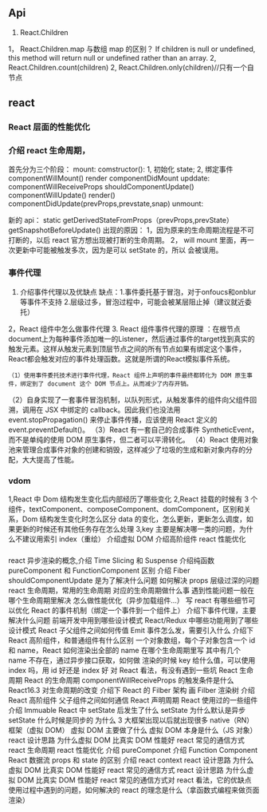 ## Api

1. React.Children

1， React.Children.map 与数组 map 的区别？
If children is null or undefined, this method will return null or undefined rather than an array.
2, React.Children.count(children)
2, React.Children.only(children)//只有一个自节点

## react

### React 层面的性能优化

### 介绍 react 生命周期，

首先分为三个阶段：
mount:
comstructor():
1, 初始化 state;
2, 绑定事件
componentWillMount()
render
componentDidMount
upddate:
componentWillReceiveProps
shouldComponentUpdate()
componentWillUpdate()
render()
componentDidUpdate(prevProps,prevstate,snap)
unmount:

新的 api：
static getDerivedStateFromProps（prevProps,prevState）
getSnapshotBeforeUpdate()
出现的原因：
1，因为原来的生命周期流程是不可打断的，以后 react 官方想出现被打断的生命周期。
2， will mount 里面，再一次更新中可能被触发多次，因为是可以 setState 的，所以 会被误用。

### 事件代理

1. 介绍事件代理以及优缺点
    缺点：1.事件委托基于冒泡，对于onfoucs和onblur等事件不支持
        2.层级过多，冒泡过程中，可能会被某层阻止掉（建议就近委托）

2，React 组件中怎么做事件代理
3. React 组件事件代理的原理
   ：在根节点document上为每种事件添加唯一的Listener，然后通过事件的target找到真实的触发元素。这样从触发元素到顶层节点之间的所有节点如果有绑定这个事件，React都会触发对应的事件处理函数。这就是所谓的React模拟事件系统。

    （1）使用事件委托技术进行事件代理，React 组件上声明的事件最终都转化为 DOM 原生事件，绑定到了 document 这个 DOM 节点上。从而减少了内存开销。
  （2）自身实现了一套事件冒泡机制，以队列形式，从触发事件的组件向父组件回溯，调用在 JSX 中绑定的 callback。因此我们也没法用     event.stopPropagation() 来停止事件传播，应该使用 React 定义的 event.preventDefault()。
  （3）React 有一套自己的合成事件 SyntheticEvent，而不是单纯的使用 DOM 原生事件，但二者可以平滑转化。
  （4）React 使用对象池来管理合成事件对象的创建和销毁，这样减少了垃圾的生成和新对象内存的分配，大大提高了性能。

### vdom

1,React 中 Dom 结构发生变化后内部经历了哪些变化
2,React 挂载的时候有 3 个组件，textComponent、composeComponent、domComponent，区别和关系，Dom 结构发生变化时怎么区分 data 的变化，怎么更新，更新怎么调度，如果更新的时候还有其他任务存在怎么处理
3,key 主要是解决哪一类的问题，为什么不建议用索引 index（重绘）
介绍虚拟 DOM
介绍高阶组件
react 性能优化

###

react 异步渲染的概念,介绍 Time Slicing 和 Suspense
介绍纯函数
pureComponent 和 FunctionComponent 区别
介绍 Fiber
shouldComponentUpdate 是为了解决什么问题
如何解决 props 层级过深的问题
react 生命周期，常用的生命周期
对应的生命周期做什么事
遇到性能问题一般在哪个生命周期里解决
怎么做性能优化（异步加载组件...）
写 react 有哪些细节可以优化
React 的事件机制（绑定一个事件到一个组件上）
介绍下事件代理，主要解决什么问题
前端开发中用到哪些设计模式
React/Redux 中哪些功能用到了哪些设计模式
React 子父组件之间如何传值
Emit 事件怎么发，需要引入什么
介绍下 React 高阶组件，和普通组件有什么区别
一个对象数组，每个子对象包含一个 id 和 name，React 如何渲染出全部的 name
在哪个生命周期里写
其中有几个 name 不存在，通过异步接口获取，如何做
渲染的时候 key 给什么值，可以使用 index 吗，用 id 好还是 index 好
对 React 看法，有没有遇到一些坑
React 生命周期
React 的生命周期
componentWillReceiveProps 的触发条件是什么
React16.3 对生命周期的改变
介绍下 React 的 Filber 架构
画 Filber 渲染树
介绍 React 高阶组件
父子组件之间如何通信
React 声明周期
React 使用过的一些组件
介绍 Immuable
React 中 setState 后发生了什么
setState 为什么默认是异步
setState 什么时候是同步的
为什么 3 大框架出现以后就出现很多 native（RN）框架（虚拟 DOM）
虚拟 DOM 主要做了什么
虚拟 DOM 本身是什么（JS 对象）
react 设计思路
为什么虚拟 DOM 比真实 DOM 性能好
react 常见的通信方式
react 生命周期
react 性能优化
介绍 pureComponet
介绍 Function Component
React 数据流
props 和 state 的区别
介绍 react context
react 设计思路
为什么虚拟 DOM 比真实 DOM 性能好
react 常见的通信方式
react 设计思路
为什么虚拟 DOM 比真实 DOM 性能好
react 常见的通信方式对 react 看法，它的优缺点
使用过程中遇到的问题，如何解决的
react 的理念是什么（拿函数式编程来做页面渲染）
